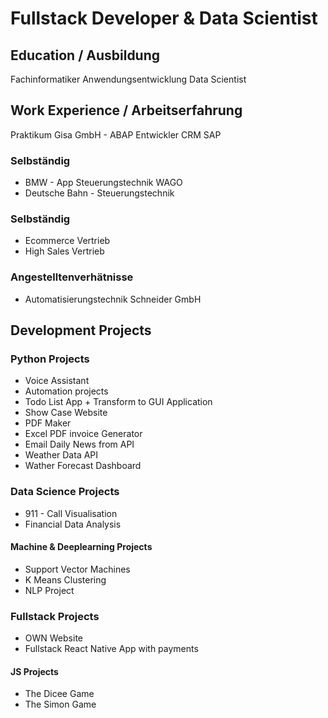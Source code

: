 # Fullstack Developer & Data Scientist

## Education / Ausbildung
Fachinformatiker Anwendungsentwicklung
Data Scientist 

## Work Experience / Arbeitserfahrung
Praktikum Gisa GmbH - ABAP Entwickler CRM SAP 

### Selbständig 
- BMW - App Steuerungstechnik WAGO
- Deutsche Bahn - Steuerungstechnik

### Selbständig
- Ecommerce Vertrieb 
- High Sales Vertrieb

### Angestelltenverhätnisse 
- Automatisierungstechnik Schneider GmbH 

## Development Projects
### Python Projects
- Voice Assistant
- Automation projects
- Todo List App + Transform to GUI Application
- Show Case Website
- PDF Maker
- Excel PDF invoice Generator
- Email Daily News from API
- Weather Data API
- Wather Forecast Dashboard

### Data Science Projects
- 911 - Call Visualisation
- Financial Data Analysis

#### Machine & Deeplearning Projects 
- Support Vector Machines
- K Means Clustering
- NLP Project

### Fullstack Projects
- OWN Website
- Fullstack React Native App with payments

#### JS Projects 
- The Dicee Game
- The Simon Game
